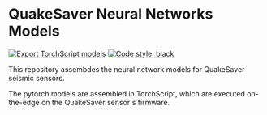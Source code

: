 # QuakeSaver Neural Networks Models

[![Export TorchScript models](https://github.com/QuakeSaver/torch-models/actions/workflows/export-models.yml/badge.svg)](https://github.com/QuakeSaver/torch-models/actions/workflows/export-models.yml)
<a href="https://github.com/psf/black"><img alt="Code style: black" src="https://img.shields.io/badge/code%20style-black-000000.svg"></a>

This repository assembdes the neural network models for QuakeSaver seismic sensors.

The pytorch models are assembled in TorchScript, which are executed on-the-edge on the QuakeSaver sensor's firmware.

